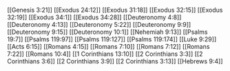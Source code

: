 [[Genesis 3:21]]
[[Exodus 24:12]]
[[Exodus 31:18]]
[[Exodus 32:15]]
[[Exodus 32:19]]
[[Exodus 34:1]]
[[Exodus 34:28]]
[[Deuteronomy 4:8]]
[[Deuteronomy 4:13]]
[[Deuteronomy 5:22]]
[[Deuteronomy 9:9]]
[[Deuteronomy 9:15]]
[[Deuteronomy 10:1]]
[[Nehemiah 9:13]]
[[Psalms 19:7]]
[[Psalms 119:97]]
[[Psalms 119:127]]
[[Psalms 119:174]]
[[Luke 9:29]]
[[Acts 6:15]]
[[Romans 4:15]]
[[Romans 7:10]]
[[Romans 7:12]]
[[Romans 7:22]]
[[Romans 10:4]]
[[1 Corinthians 13:10]]
[[2 Corinthians 3:3]]
[[2 Corinthians 3:6]]
[[2 Corinthians 3:9]]
[[2 Corinthians 3:13]]
[[Hebrews 9:4]]
